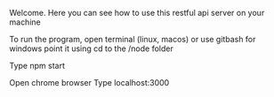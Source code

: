 Welcome. Here you can see how to use this restful api server on your machine

To run the program, open terminal (linux, macos) or use gitbash for windows
point it using cd to the /node folder

Type npm start

Open chrome browser
Type localhost:3000